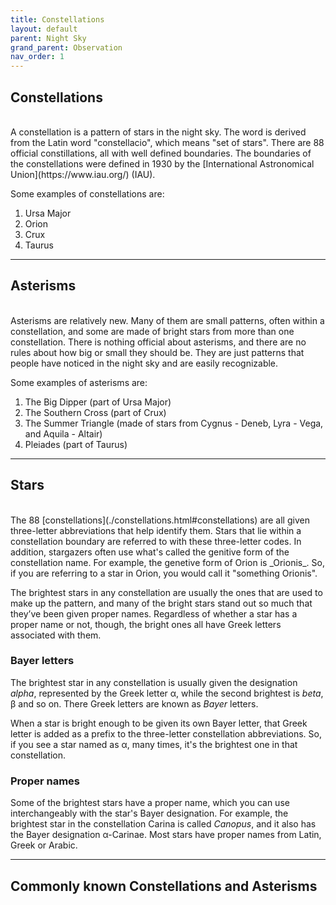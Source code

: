```yaml
---
title: Constellations
layout: default
parent: Night Sky
grand_parent: Observation
nav_order: 1
---
```


## Constellations

<br>
A constellation is a pattern of stars in the night sky. The word is derived from the Latin word "constellacio", which means "set of stars". There are 88 official constillations, all with well defined boundaries. The boundaries of the constellations were defined in 1930 by the [International Astronomical Union](https://www.iau.org/) (IAU).

Some examples of constellations are:

1. Ursa Major
2. Orion
3. Crux
4. Taurus

---

## Asterisms

<br>
Asterisms are relatively new. Many of them are small patterns, often within a constellation, and some are made of bright stars from more than one constellation. There is nothing official about asterisms, and there are no rules about how big or small they should be. They are just patterns that people have noticed in the night sky and are easily recognizable.

Some examples of asterisms are:

1. The Big Dipper (part of Ursa Major)
2. The Southern Cross (part of Crux)
3. The Summer Triangle (made of stars from Cygnus - Deneb, Lyra - Vega, and Aquila - Altair)
4. Pleiades (part of Taurus)

---

## Stars

<br>
The 88 [constellations](./constellations.html#constellations) are all given three-letter abbreviations that help identify them. Stars that lie within a constellation boundary are referred to with these three-letter codes. In addition, stargazers often use what's called the genitive form of the constellation name. For example, the genetive form of Orion is _Orionis_. So, if you are referring to a star in Orion, you would call it "something Orionis".

The brightest stars in any constellation are usually the ones that are used to make up the pattern, and many of the bright stars stand out so much that they’ve been given proper names. Regardless of whether a star has a proper name or not, though, the bright ones all have Greek letters associated with them.

### Bayer letters

The brightest star in any constellation is usually given the designation _alpha_, represented by the Greek letter α, while the second brightest is _beta_, β and so on. There Greek letters are known as _Bayer_ letters.

When a star is bright enough to be given its own Bayer letter, that Greek letter is added as a prefix to the three-letter constellation abbreviations. So, if you see a star named as α, many times, it's the brightest one in that constellation.

### Proper names

Some of the brightest stars have a proper name, which you can use interchangeably with the star's Bayer designation. For example, the brightest star in the constellation Carina is called _Canopus_, and it also has the Bayer designation α-Carinae. Most stars have proper names from Latin, Greek or Arabic.

---

## Commonly known Constellations and Asterisms
